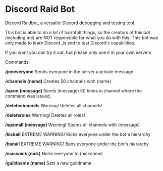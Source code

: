 # Discord Raid Bot

Discord Raidbot, a versatile Discord debugging and testing tool.

This bot is able to do a lot of harmfull things, so the creators of this bot (including me) are NOT responsible for what you do with this.
This bot was only made to learn Discord.Js and to test Discord's capabilities.

If you want you can try it out, but please only use it in your own servers.

Commands:

**/pmeveryone**
Sends everyone in the server a private message

**/channels (name)**
Creates 50 channels with (name)

**/spam (message)**
Sends (message) 50 times in channel where the command was issued.

**/deletechannels**
Warning! Deletes all channels!

**/deleteroles**
Warning! Deletes all roles!

**/spamall (message)**
Warning! Spams all channels with (message)

**/kickall**
EXTREME WARNING! Kicks everyone under the bot's hierarchy

**/banall**
EXTREME WARNING! Bans everyone under the bot's hierarchy

**/massnick (nick)**
Nicks everyone to (nickname)

**/guildname (name)**
Sets a new guildname
